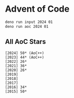 # Advent of Code

```bash
deno run input 2024 01
deno run aoc 2024 01
```

## All AoC Stars

```
[2024] 50* (AoC++)
[2023] 44* (AoC++)
[2022] 26*
[2021] 36*
[2020] 26*
[2019]
[2018]
[2017]
[2016] 34*
[2015] 50*
```

